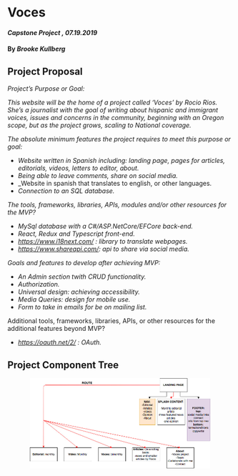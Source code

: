 # Voces

#### _Capstone Project , 07.19.2019_

#### By _Brooke Kullberg_

## Project Proposal

_Project’s Purpose or Goal:_ 

_This website will be the home of a project called ‘Voces’ by Rocio Rios. She’s a journalist with the goal of writing about hispanic and immigrant voices, issues and concerns in the community, beginning with an Oregon scope, but as the project grows, scaling to National coverage._

_The absolute minimum features the project requires to meet this purpose or goal:_

* _Website written in Spanish including: landing page, pages for articles, editorials, videos, letters to editor, about._
* _Being able to leave comments, share on social media._
* _Website in spanish that translates to english, or other languages.
* _Connection to an SQL database._

_The tools, frameworks, libraries, APIs, modules and/or other resources for the MVP?_

* _MySql database with a C#/ASP.NetCore/EFCore back-end._
* _React, Redux and Typescript front-end._
* _https://www.i18next.com/ : library to translate webpages._
* _https://www.shareapi.com/: api to share via social media._


_Goals and features to develop after achieving MVP:_

* _An Admin section twith CRUD functionality._
* _Authorization._
* _Universal design: achieving accessibility._ 
* _Media Queries: design for mobile use._
* _Form to take in emails for be on mailing list._

Additional tools, frameworks, libraries, APIs, or other resources for the additional features beyond MVP?

* _https://oauth.net/2/ : OAuth._

## Project Component Tree

<p align="center">
  <img src="./Voces/assets/VocesComponentTree.jpg" alt="image of component structure" height="80%" width="80%">
</p>

